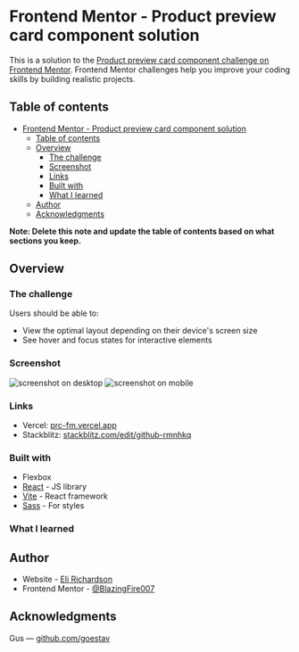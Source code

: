 # Frontend Mentor - Product preview card component solution

This is a solution to the [Product preview card component challenge on Frontend Mentor](https://www.frontendmentor.io/challenges/product-preview-card-component-GO7UmttRfa). Frontend Mentor challenges help you improve your coding skills by building realistic projects.

## Table of contents

- [Frontend Mentor - Product preview card component solution](#frontend-mentor---product-preview-card-component-solution)
  - [Table of contents](#table-of-contents)
  - [Overview](#overview)
    - [The challenge](#the-challenge)
    - [Screenshot](#screenshot)
    - [Links](#links)
    - [Built with](#built-with)
    - [What I learned](#what-i-learned)
  - [Author](#author)
  - [Acknowledgments](#acknowledgments)

**Note: Delete this note and update the table of contents based on what sections you keep.**

## Overview

### The challenge

Users should be able to:

- View the optimal layout depending on their device's screen size
- See hover and focus states for interactive elements

### Screenshot

![screenshot on desktop](https://i.imgur.com/k7vMPKy.png)
![screenshot on mobile](https://i.imgur.com/rrWbE7s.png)

### Links

- Vercel: [prc-fm.vercel.app](https://prc-fm.vercel.app/)
- Stackblitz: [stackblitz.com/edit/github-rmnhkq](https://stackblitz.com/edit/github-rmnhkq?file=src/App.tsx)

### Built with

- Flexbox
- [React](https://reactjs.org/) - JS library
- [Vite](https://vitejs.dev/) - React framework
- [Sass](https://sass-lang.com/) - For styles

### What I learned

## Author

- Website - [Eli Richardson](https://werichardson.com)
- Frontend Mentor - [@BlazingFire007](https://www.frontendmentor.io/profile/BlazingFire007)

## Acknowledgments

Gus — [github.com/goestav](https://github.com/goestav)
